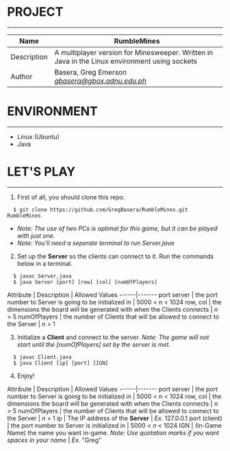 # PROJECT
---
| Name | RumbleMines |
|------|-------|
| Description | A multiplayer version for Minesweeper. Written in Java in the Linux environment using sockets |
| Author | Basera, Greg Emerson *gbasera@gbox.adnu.edu.ph* |

# ENVIRONMENT
---
* Linux (Ubuntu)
* Java

# LET'S PLAY
---
1. First of all, you should clone this repo.
```
  $ git clone https://github.com/GregBasera/RumbleMines.git RumbleMines
```
  * *Note: The use of two PCs is optimal for this game, but it can be played with just one.*
  * *Note: You'll need a seperate terminal to run Server.java*


2. Set up the **Server** so the clients can connect to it. Run the commands below in a terminal.
```
  $ javac Server.java
  $ java Server [port] [row] [col] [numOfPlayers]
```

Attribute | Description | Allowed Values
------|-------
port server | the port number to Server is going to be initialized in | 5000 < n < 1024
row, col | the dimensions the board will be generated with when the Clients connects | *n* > 5
numOfPlayers | the number of Clients that will be allowed to connect to the Server | *n* > 1

3. Initialize a **Client** and connect to the server. *Note: The game will not start until the [numOfPlayers] set by the server is met.*
```
  $ javac Client.java
  $ java Client [ip] [port] [IGN]
```

4. Enjoy!

<!-- ### Attribute Legend -->
Attribute | Description | Allowed Values
------|-------
port server | the port number to Server is going to be initialized in | 5000 < n < 1024
row, col | the dimensions the board will be generated with when the Clients connects | *n* > 5
numOfPlayers | the number of Clients that will be allowed to connect to the Server | *n* > 1
ip | The IP address of the **Server** | *Ex.* 127.0.0.1
port (client) | the port number to Server is initialized in | 5000 < *n* < 1024
IGN | (In-Game Name) the name you want in-game. *Note: Use quotation marks if you want spaces in your name* | *Ex.* "Greg"
